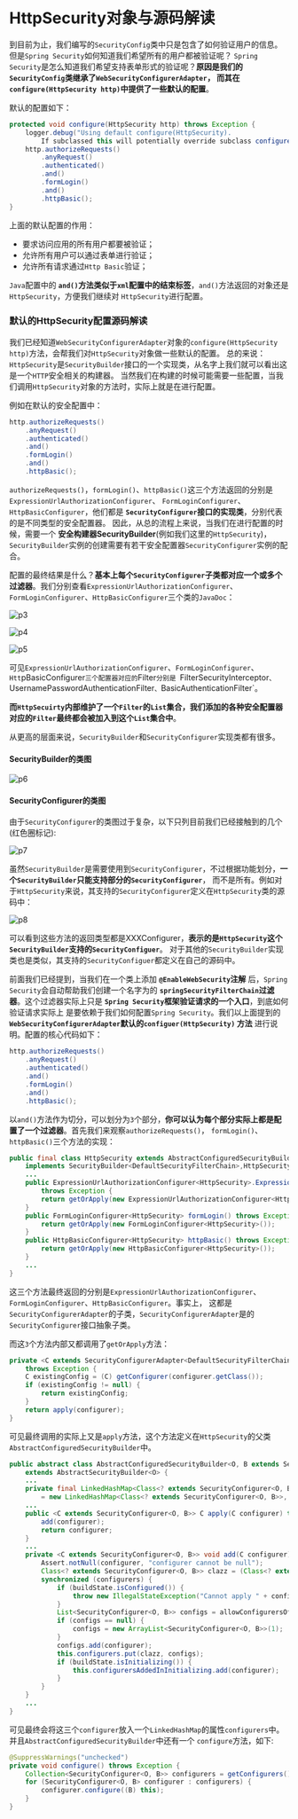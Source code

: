 HttpSecurity对象与源码解读
=========================================================================
到目前为止，我们编写的`SecurityConfig`类中只是包含了如何验证用户的信息。但是`Spring Security`如何知道我们希望所有的用户都被验证呢？
`Spring Security`是怎么知道我们希望支持表单形式的验证呢？**原因是我们的`SecurityConfig`类继承了`WebSecurityConfigurerAdapter`，
而其在`configure(HttpSecurity http)`中提供了一些默认的配置**。

默认的配置如下：
```java
protected void configure(HttpSecurity http) throws Exception {
    logger.debug("Using default configure(HttpSecurity). 
        If subclassed this will potentially override subclass configure(HttpSecurity).");
    http.authorizeRequests()
        .anyRequest()
        .authenticated()
        .and()
        .formLogin()
        .and()
        .httpBasic();
}
```
上面的默认配置的作用：
+ 要求访问应用的所有用户都要被验证；
+ 允许所有用户可以通过表单进行验证；
+ 允许所有请求通过`Http Basic`验证；

`Java`配置中的 **`and()`方法类似于`xml`配置中的结束标签**，`and()`方法返回的对象还是`HttpSecurity`，方便我们继续对
`HttpSecurity`进行配置。

### 默认的HttpSecurity配置源码解读
我们已经知道`WebSecurityConfigurerAdapter`对象的`configure(HttpSecurity http)`方法，会帮我们对`HttpSecurity`对象做一些默认的配置。
总的来说：`HttpSecurity`是`SecurityBuilder`接口的一个实现类，从名字上我们就可以看出这是一个`HTTP`安全相关的构建器。
当然我们在构建的时候可能需要一些配置，当我们调用`HttpSecurity`对象的方法时，实际上就是在进行配置。

例如在默认的安全配置中：
```java
http.authorizeRequests()
    .anyRequest()
    .authenticated()
    .and()
    .formLogin()
    .and()
    .httpBasic();
```
`authorizeRequests()`，`formLogin()`、`httpBasic()`这三个方法返回的分别是`ExpressionUrlAuthorizationConfigurer`、
`FormLoginConfigurer`、`HttpBasicConfigurer`，他们都是 **`SecurityConfigurer`接口的实现类**，分别代表的是不同类型的安全配置器。
因此，从总的流程上来说，当我们在进行配置的时候，需要一个 **安全构建器SecurityBuilder**(例如我们这里的`HttpSecurity`)，
`SecurityBuilder`实例的创建需要有若干安全配置器`SecurityConfigurer`实例的配合。

配置的最终结果是什么？**基本上每个`SecurityConfigurer`子类都对应一个或多个过滤器**。我们分别查看`ExpressionUrlAuthorizationConfigurer`、
`FormLoginConfigurer`、`HttpBasicConfigurer`三个类的`JavaDoc`：

![p3](img/p3.png)

![p4](img/p4.png)

![p5](img/p5.png)

可见`ExpressionUrlAuthorizationConfigurer`、`FormLoginConfigurer`、`Htt`pBasicConfigurer`三个配置器对应的`Filter`分别是
`FilterSecurityInterceptor`、`UsernamePasswordAuthenticationFilter`、`BasicAuthenticationFilter`。

**而`HttpSecuirty`内部维护了一个`Filter`的`List`集合，我们添加的各种安全配置器对应的`Filter`最终都会被加入到这个`List`集合中**。

从更高的层面来说，`SecurityBuilder`和`SecurityConfigurer`实现类都有很多。

#### SecurityBuilder的类图

![p6](img/p6.png)

#### SecurityConfigurer的类图
由于`SecurityConfigurer`的类图过于复杂，以下只列目前我们已经接触到的几个(红色圈标记):

![p7](img/p7.png)

虽然`SecurityBuilder`是需要使用到`SecurityConfigurer`，不过根据功能划分，**一个`SecurityBuilder`只能支持部分的`SecurityConfigurer`**，
而不是所有。例如对于`HttpSecurity`来说，其支持的`SecurityConfigurer`定义在`HttpSecurity`类的源码中：

![p8](img/p8.png)

可以看到这些方法的返回类型都是XXXConfigurer，**表示的是`HttpSecurity`这个`SecurityBuilder`支持的`SecurityConfiguer`**。
对于其他的`SecurityBuilder`实现类也是类似，其支持的`SecurityConfiguer`都定义在自己的源码中。

前面我们已经提到，当我们在一个类上添加 **`@EnableWebSecurity`注解** 后，`Spring Security`会自动帮助我们创建一个名字为的
**`springSecurityFilterChain`过滤器**。这个过滤器实际上只是 **`Spring Security`框架验证请求的一个入口**，到底如何验证请求实际上
是要依赖于我们如何配置`Spring Security`。我们以上面提到的 **`WebSecurityConfigurerAdapter`默认的`configuer(HttpSecurity)`
方法** 进行说明。配置的核心代码如下：
```java
http.authorizeRequests()
    .anyRequest()
    .authenticated()
    .and()
    .formLogin()
    .and()
    .httpBasic();
```
以`and()`方法作为切分，可以划分为`3`个部分，**你可以认为每个部分实际上都是配置了一个过滤器**。首先我们来观察`authorizeRequests()`，
`formLogin()`、`httpBasic()`三个方法的实现：
```java
public final class HttpSecurity extends AbstractConfiguredSecurityBuilder<DefaultSecurityFilterChain, HttpSecurity>
    implements SecurityBuilder<DefaultSecurityFilterChain>,HttpSecurityBuilder<HttpSecurity>{
    ...
    public ExpressionUrlAuthorizationConfigurer<HttpSecurity>.ExpressionInterceptUrlRegistry authorizeRequests() 
        throws Exception {
        return getOrApply(new ExpressionUrlAuthorizationConfigurer<HttpSecurity>()).getRegistry();
    }
    public FormLoginConfigurer<HttpSecurity> formLogin() throws Exception {
        return getOrApply(new FormLoginConfigurer<HttpSecurity>());
    }
    public HttpBasicConfigurer<HttpSecurity> httpBasic() throws Exception {
        return getOrApply(new HttpBasicConfigurer<HttpSecurity>());
    }
    ...
}	
```
这三个方法最终返回的分别是`ExpressionUrlAuthorizationConfigurer`、`FormLoginConfigurer`、`HttpBasicConfigurer`。事实上，
这都是`SecurityConfigurerAdapter`的子类，`SecurityConfigurerAdapter`是的`SecurityConfigurer`接口抽象子类。

而这`3`个方法内部又都调用了`getOrApply`方法：
```java
private <C extends SecurityConfigurerAdapter<DefaultSecurityFilterChain, HttpSecurity>> C getOrApply(C configurer) 
    throws Exception {
    C existingConfig = (C) getConfigurer(configurer.getClass());
    if (existingConfig != null) {
        return existingConfig;
    }
    return apply(configurer);
}
```
可见最终调用的实际上又是`apply`方法，这个方法定义在`HttpSecurity`的父类`AbstractConfiguredSecurityBuilder`中。
```java
public abstract class AbstractConfiguredSecurityBuilder<O, B extends SecurityBuilder<O>> 
    extends AbstractSecurityBuilder<O> {
    ...
    private final LinkedHashMap<Class<? extends SecurityConfigurer<O, B>>, List<SecurityConfigurer<O, B>>> configurers 
        = new LinkedHashMap<Class<? extends SecurityConfigurer<O, B>>, List<SecurityConfigurer<O, B>>>();
    ...
    public <C extends SecurityConfigurer<O, B>> C apply(C configurer) throws Exception {
        add(configurer);
        return configurer;
    }
    ...
    private <C extends SecurityConfigurer<O, B>> void add(C configurer) throws Exception {
        Assert.notNull(configurer, "configurer cannot be null");
        Class<? extends SecurityConfigurer<O, B>> clazz = (Class<? extends SecurityConfigurer<O, B>>) configurer.getClass();
        synchronized (configurers) {
            if (buildState.isConfigured()) {
                throw new IllegalStateException("Cannot apply " + configurer + " to already built object");
            }
            List<SecurityConfigurer<O, B>> configs = allowConfigurersOfSameType ? this.configurers.get(clazz) : null;
            if (configs == null) {
                configs = new ArrayList<SecurityConfigurer<O, B>>(1);
            }
            configs.add(configurer);
            this.configurers.put(clazz, configs);
            if (buildState.isInitializing()) {
                this.configurersAddedInInitializing.add(configurer);
            }
        }
    }
    ...
}
```
可见最终会将这三个`configurer`放入一个`LinkedHashMap`的属性`configurers`中。并且`AbstractConfiguredSecurityBuilder`中还有一个
`configure`方法，如下:
```java
@SuppressWarnings("unchecked")
private void configure() throws Exception {
    Collection<SecurityConfigurer<O, B>> configurers = getConfigurers();
    for (SecurityConfigurer<O, B> configurer : configurers) {
        configurer.configure((B) this);
    }
}
```




